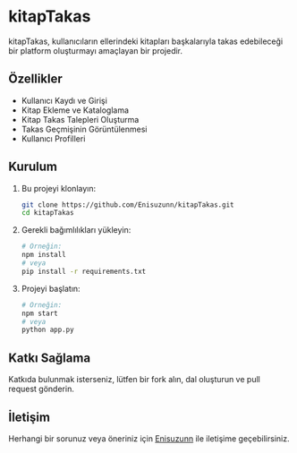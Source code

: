# kitapTakas

kitapTakas, kullanıcıların ellerindeki kitapları başkalarıyla takas edebileceği bir platform oluşturmayı amaçlayan bir projedir.

## Özellikler

- Kullanıcı Kaydı ve Girişi
- Kitap Ekleme ve Kataloglama
- Kitap Takas Talepleri Oluşturma
- Takas Geçmişinin Görüntülenmesi
- Kullanıcı Profilleri

## Kurulum

1. Bu projeyi klonlayın:
   ```bash
   git clone https://github.com/Enisuzunn/kitapTakas.git
   cd kitapTakas
   ```

2. Gerekli bağımlılıkları yükleyin:
   ```bash
   # Örneğin:
   npm install
   # veya
   pip install -r requirements.txt
   ```

3. Projeyi başlatın:
   ```bash
   # Örneğin:
   npm start
   # veya
   python app.py
   ```

## Katkı Sağlama

Katkıda bulunmak isterseniz, lütfen bir fork alın, dal oluşturun ve pull request gönderin.

## İletişim

Herhangi bir sorunuz veya öneriniz için [Enisuzunn](https://github.com/Enisuzunn) ile iletişime geçebilirsiniz.
